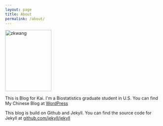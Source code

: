 ```yaml
---
layout: page
title: About
permalink: /about/
---
```


<p><img src="https://github.com/zkwang2014/zkwang2014.github.io/raw/master/about/photo_1024.jpg" width = "150" height = "200" title="zkwang" align="center" /></p> 

This is Blog for Kai. I'm a Biostatistics graduate student in U.S. You can find My Chinese Blog at [WordPress](https://zkwang2014.wordpress.com/)

This blog is build on Github and Jekyll. You can find the source code for Jekyll at [github.com/jekyll/jekyll](https://github.com/jekyll/jekyll)
